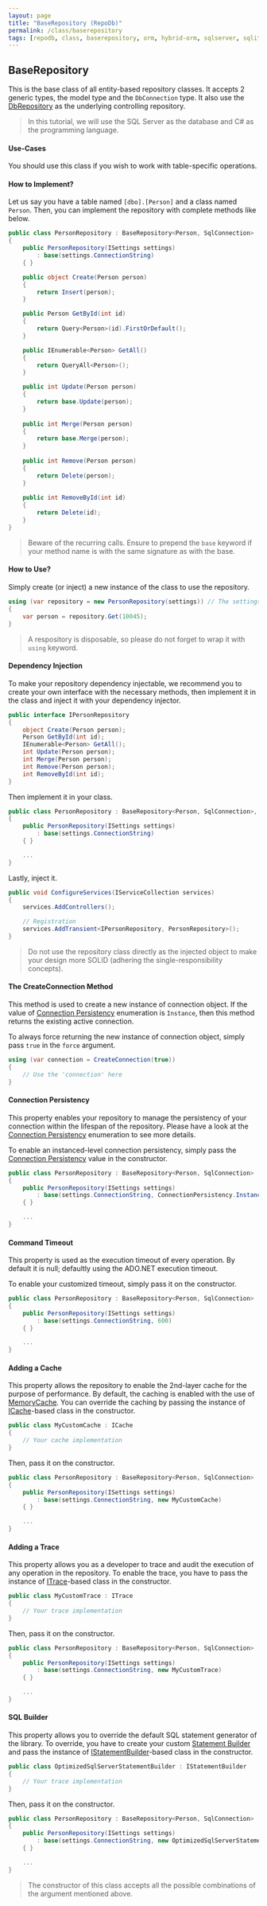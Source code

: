 ```yaml
---
layout: page
title: "BaseRepository (RepoDb)"
permalink: /class/baserepository
tags: [repodb, class, baserepository, orm, hybrid-orm, sqlserver, sqlite, mysql, postgresql]
---
```


## BaseRepository

This is the base class of all entity-based repository classes. It accepts 2 generic types, the model type and the `DbConnection` type. It also use the [DbRepository](/class/dbrepository) as the underlying controlling repository.

> In this tutorial, we will use the SQL Server as the database and C# as the programming language.

#### Use-Cases

You should use this class if you wish to work with table-specific operations.

#### How to Implement?

Let us say you have a table named `[dbo].[Person]` and a class named `Person`. Then, you can implement the repository with complete methods like below.

```csharp
public class PersonRepository : BaseRepository<Person, SqlConnection>
{
    public PersonRepository(ISettings settings)
        : base(settings.ConnectionString)
    { }

    public object Create(Person person)
    {
        return Insert(person);
    }

    public Person GetById(int id)
    {
        return Query<Person>(id).FirstOrDefault();
    }

    public IEnumerable<Person> GetAll()
    {
        return QueryAll<Person>();
    }

    public int Update(Person person)
    {
        return base.Update(person);
    }
    
    public int Merge(Person person)
    {
        return base.Merge(person);
    }
    
    public int Remove(Person person)
    {
        return Delete(person);
    }
    
    public int RemoveById(int id)
    {
        return Delete(id);
    }
}
```

> Beware of the recurring calls. Ensure to prepend the `base` keyword if your method name is with the same signature as with the base.

#### How to Use?

Simply create (or inject) a new instance of the class to use the repository.

```csharp
using (var repository = new PersonRepository(settings)) // The settings must be DI(ed) (or,the repository itself must be DI(ed))
{
    var person = repository.Get(10045);
}
```

> A respository is disposable, so please do not forget to wrap it with `using` keyword.

#### Dependency Injection

To make your repository dependency injectable, we recommend you to create your own interface with the necessary methods, then implement it in the class and inject it with your dependency injector.

```csharp
public interface IPersonRepository
{
    object Create(Person person);
    Person GetById(int id);
    IEnumerable<Person> GetAll();
    int Update(Person person);
    int Merge(Person person);
    int Remove(Person person);
    int RemoveById(int id);
}
```

Then implement it in your class.

```csharp
public class PersonRepository : BaseRepository<Person, SqlConnection>, IPersonRepository
{
    public PersonRepository(ISettings settings)
        : base(settings.ConnectionString)
    { }

    ...
}
```

Lastly, inject it.

```csharp
public void ConfigureServices(IServiceCollection services)
{
    services.AddControllers();

    // Registration
    services.AddTransient<IPersonRepository, PersonRepository>();
}
```

> Do not use the repository class directly as the injected object to make your design more SOLID (adhering the single-responsibility concepts).

#### The CreateConnection Method

This method is used to create a new instance of connection object. If the value of [Connection Persistency](/enumeration/connectionpersistency) enumeration is `Instance`, then this method returns the existing active connection.

To always force returning the new instance of connection object, simply pass `true` in the `force` argument.

```csharp
using (var connection = CreateConnection(true))
{
    // Use the 'connection' here
}
```

#### Connection Persistency

This property enables your repository to manage the persistency of your connection within the lifespan of the repository. Please have a look at the [Connection Persistency](/enumeration/connectionpersistency) enumeration to see more details.

To enable an instanced-level connection persistency, simply pass the [Connection Persistency](/enumeration/connectionpersistency#instance) value in the constructor.

```csharp
public class PersonRepository : BaseRepository<Person, SqlConnection>
{
    public PersonRepository(ISettings settings)
        : base(settings.ConnectionString, ConnectionPersistency.Instance)
    { }

    ...
}
```

#### Command Timeout

This property is used as the execution timeout of every operation. By default it is null; defaultly using the ADO.NET execution timeout.

To enable your customized timeout, simply pass it on the constructor.

```csharp
public class PersonRepository : BaseRepository<Person, SqlConnection>
{
    public PersonRepository(ISettings settings)
        : base(settings.ConnectionString, 600)
    { }

    ...
}
```

#### Adding a Cache

This property allows the repository to enable the 2nd-layer cache for the purpose of performance. By default, the caching is enabled with the use of [MemoryCache](/class/memorycache). You can override the caching by passing the instance of [ICache](/interface/icache)-based class in the constructor.

```csharp
public class MyCustomCache : ICache
{
    // Your cache implementation
}
```

Then, pass it on the constructor.

```csharp
public class PersonRepository : BaseRepository<Person, SqlConnection>
{
    public PersonRepository(ISettings settings)
        : base(settings.ConnectionString, new MyCustomCache)
    { }

    ...
}
```

#### Adding a Trace

This property allows you as a developer to trace and audit the execution of any operation in the repository. To enable the trace, you have to pass the instance of [ITrace](/interface/itrace)-based class in the constructor.

```csharp
public class MyCustomTrace : ITrace
{
    // Your trace implementation
}
```

Then, pass it on the constructor.

```csharp
public class PersonRepository : BaseRepository<Person, SqlConnection>
{
    public PersonRepository(ISettings settings)
        : base(settings.ConnectionString, new MyCustomTrace)
    { }

    ...
}
```

#### SQL Builder

This property allows you to override the default SQL statement generator of the library. To override, you have to create your custom [Statement Builder](/extensibility/statementbuilder) and pass the instance of [IStatementBuilder](/interface/istatementbuilder)-based class in the constructor.

```csharp
public class OptimizedSqlServerStatementBuilder : IStatementBuilder
{
    // Your trace implementation
}
```

Then, pass it on the constructor.

```csharp
public class PersonRepository : BaseRepository<Person, SqlConnection>
{
    public PersonRepository(ISettings settings)
        : base(settings.ConnectionString, new OptimizedSqlServerStatementBuilder)
    { }

    ...
}
```

> The constructor of this class accepts all the possible combinations of the argument mentioned above.